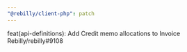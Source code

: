 ```yaml
---
"@rebilly/client-php": patch
---
```


feat(api-definitions): Add Credit memo allocations to Invoice Rebilly/rebilly#9108
